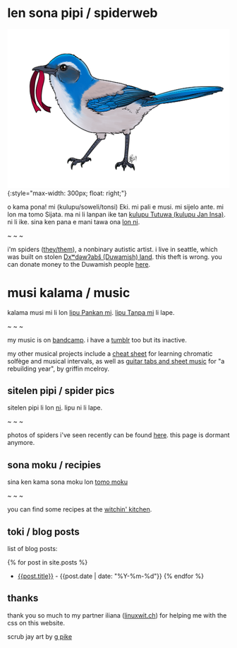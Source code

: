 # len sona pipi / spiderweb

![toki pona:  waso li uta e linja.  english: a california scrub jay holding a red ribbon in its mouth](./img/scrub-jay.png){:style="max-width: 300px; float: right;"}

o kama pona!  mi (kulupu/soweli/tonsi) Eki.  mi pali e musi.  mi sijelo ante.  mi lon ma tomo Sijata.  ma ni li lanpan ike tan [kulupu Tutuwa (kulupu Jan Insa)](https://www.duwamishtribe.org).  ni li ike.  sina ken pana e mani tawa ona [lon ni](https://www.realrentduwamish.org/).

~ ~ ~ 

i'm spiders ([they/them](http://pronoun.is/they)), a nonbinary autistic artist. i live in seattle, which was built on stolen [Dxʷdəwʔabš (Duwamish) land](https://www.duwamishtribe.org).  this theft is wrong.  you can donate money to the Duwamish people [here](https://www.realrentduwamish.org/).

# musi kalama / music

kalama musi mi li lon [lipu Pankan mi](https://spiders.bandcamp.com). [lipu Tanpa mi](https://neonpixii.tumblr.com) li lape.

~ ~ ~

my music is on [bandcamp](https://spiders.bandcamp.com).  i have a [tumblr](https://neonpixii.tumblr.com) too but its inactive.

my other musical projects include a [cheat sheet](./files/solfège-chart.pdf) for learning chromatic solfège and musical intervals, as well as [guitar tabs and sheet music](./files/a-rebuilding-year.pdf) for "a rebuilding year", by griffin mcelroy.

## sitelen pipi / spider pics

sitelen pipi li lon [ni](./spider-pics.md).  lipu ni li lape.

~ ~ ~

photos of spiders i've seen recently can be found [here](./spider-pics.md).  this page is dormant anymore.

## sona moku / recipies

sina ken kama sona moku lon [tomo moku](./recipes.md)

~ ~ ~

you can find some recipes at the [witchin' kitchen](./recipes.md).

## toki / blog posts

list of blog posts:

{% for post in site.posts %}
- [{{post.title}}]({{post.url}}) - {{post.date | date: "%Y-%m-%d"}}
{% endfor %}

## thanks

thank you so much to my partner iliana ([linuxwit.ch](https://linuxwit.ch)) for helping me with the css on this website. 

scrub jay art by [g pike](http://artofgpike.com)
